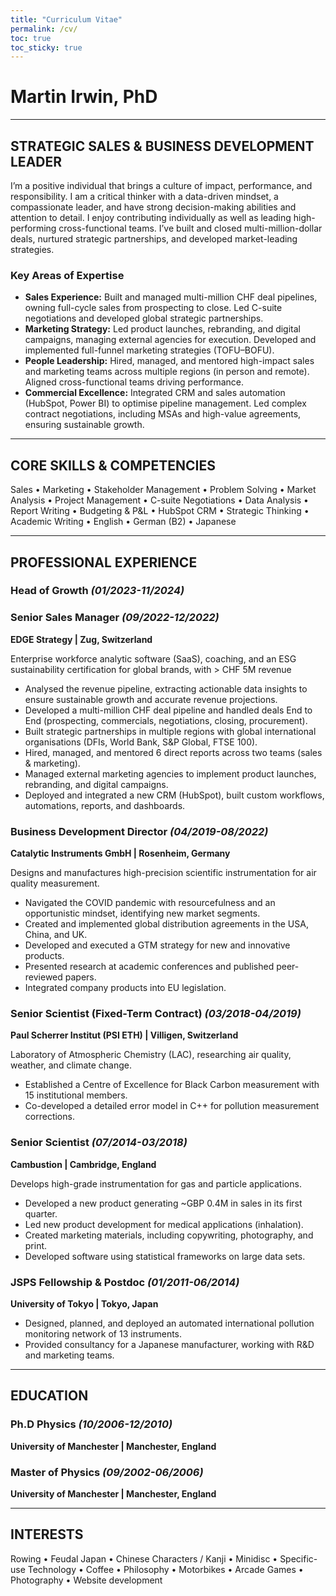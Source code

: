 ```yaml
---
title: "Curriculum Vitae"
permalink: /cv/
toc: true
toc_sticky: true
---
```

# Martin Irwin, PhD  
---

## STRATEGIC SALES & BUSINESS DEVELOPMENT LEADER  

I’m a positive individual that brings a culture of impact, performance, and responsibility. I am a critical thinker with a data-driven mindset, a compassionate leader, and have strong decision-making abilities and attention to detail. I enjoy contributing individually as well as leading high-performing cross-functional teams. I’ve built and closed multi-million-dollar deals, nurtured strategic partnerships, and developed market-leading strategies.  

### Key Areas of Expertise  
- **Sales Experience:** Built and managed multi-million CHF deal pipelines, owning full-cycle sales from prospecting to close. Led C-suite negotiations and developed global strategic partnerships.  
- **Marketing Strategy:** Led product launches, rebranding, and digital campaigns, managing external agencies for execution. Developed and implemented full-funnel marketing strategies (TOFU–BOFU).  
- **People Leadership:** Hired, managed, and mentored high-impact sales and marketing teams across multiple regions (in person and remote). Aligned cross-functional teams driving performance.  
- **Commercial Excellence:** Integrated CRM and sales automation (HubSpot, Power BI) to optimise pipeline management. Led complex contract negotiations, including MSAs and high-value agreements, ensuring sustainable growth.  

---

## CORE SKILLS & COMPETENCIES  

Sales • Marketing • Stakeholder Management • Problem Solving • Market Analysis • Project Management • C-suite Negotiations • Data Analysis • Report Writing • Budgeting & P&L • HubSpot CRM • Strategic Thinking • Academic Writing • English • German (B2) • Japanese  

---

## PROFESSIONAL EXPERIENCE  

### **Head of Growth** *(01/2023-11/2024)*  
### **Senior Sales Manager** *(09/2022-12/2022)*  
**EDGE Strategy | Zug, Switzerland**  

Enterprise workforce analytic software (SaaS), coaching, and an ESG sustainability certification for global brands, with > CHF 5M revenue  

- Analysed the revenue pipeline, extracting actionable data insights to ensure sustainable growth and accurate revenue projections.  
- Developed a multi-million CHF deal pipeline and handled deals End to End (prospecting, commercials, negotiations, closing, procurement).  
- Built strategic partnerships in multiple regions with global international organisations (DFIs, World Bank, S&P Global, FTSE 100).  
- Hired, managed, and mentored 6 direct reports across two teams (sales & marketing).  
- Managed external marketing agencies to implement product launches, rebranding, and digital campaigns.  
- Deployed and integrated a new CRM (HubSpot), built custom workflows, automations, reports, and dashboards.  

### **Business Development Director** *(04/2019-08/2022)*  
**Catalytic Instruments GmbH | Rosenheim, Germany**  

Designs and manufactures high-precision scientific instrumentation for air quality measurement.  

- Navigated the COVID pandemic with resourcefulness and an opportunistic mindset, identifying new market segments.  
- Created and implemented global distribution agreements in the USA, China, and UK.  
- Developed and executed a GTM strategy for new and innovative products.  
- Presented research at academic conferences and published peer-reviewed papers.  
- Integrated company products into EU legislation.  

### **Senior Scientist (Fixed-Term Contract)** *(03/2018-04/2019)*  
**Paul Scherrer Institut (PSI ETH) | Villigen, Switzerland** 

Laboratory of Atmospheric Chemistry (LAC), researching air quality, weather, and climate change.  

- Established a Centre of Excellence for Black Carbon measurement with 15 institutional members.  
- Co-developed a detailed error model in C++ for pollution measurement corrections.  

### **Senior Scientist** *(07/2014-03/2018)*  
**Cambustion | Cambridge, England**  

Develops high-grade instrumentation for gas and particle applications.  

- Developed a new product generating ~GBP 0.4M in sales in its first quarter.  
- Led new product development for medical applications (inhalation).  
- Created marketing materials, including copywriting, photography, and print.  
- Developed software using statistical frameworks on large data sets.  

### **JSPS Fellowship & Postdoc** *(01/2011-06/2014)*  
**University of Tokyo | Tokyo, Japan**  

- Designed, planned, and deployed an automated international pollution monitoring network of 13 instruments.  
- Provided consultancy for a Japanese manufacturer, working with R&D and marketing teams.  

---

## EDUCATION  
### **Ph.D Physics** *(10/2006-12/2010)*  
**University of Manchester | Manchester, England**  
### **Master of Physics** *(09/2002-06/2006)*  
**University of Manchester | Manchester, England**  

---

## INTERESTS  

Rowing • Feudal Japan • Chinese Characters / Kanji • Minidisc • Specific-use Technology • Coffee • Philosophy • Motorbikes • Arcade Games • Photography • Website development

